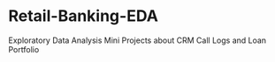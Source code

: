 # Retail-Banking-EDA
Exploratory Data Analysis Mini Projects about CRM Call Logs and Loan Portfolio
